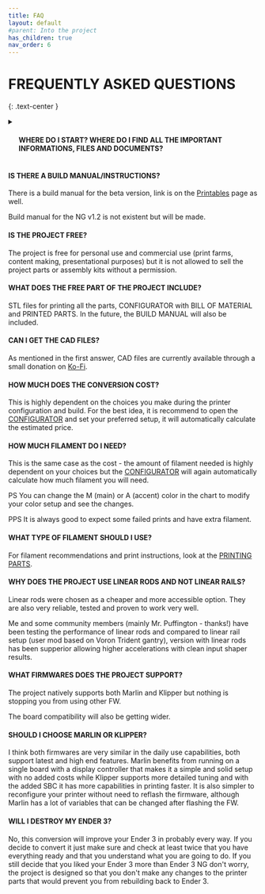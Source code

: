 ```yaml
---
title: FAQ
layout: default
#parent: Into the project
has_children: true
nav_order: 6
---
```

# FREQUENTLY ASKED QUESTIONS
{: .text-center }

<details>
    <summary><h4 style="display:inline-block;margin-left:1.5em"> WHERE DO I START? WHERE DO I FIND ALL THE IMPORTANT INFORMATIONS, FILES AND DOCUMENTS? </h4></summary>
The main crossroad for the project is this website, where you will find all the important information and links to build the printer.
I would recommend reading through the entire website starting with <a href=\"https://rh3d.xyz/\">Ender 3 NG</a> and [Into the project] and if you want to get even deeper and be part of the community, [join the Discord].

Main STL files ready to print are hosted on [Printables].

CAD files are currently available through small donation on [Ko-Fi].
</details>

#### IS THERE A BUILD MANUAL/INSTRUCTIONS?
There is a build manual for the beta version, link is on the [Printables] page as well.

Build manual for the NG v1.2 is not existent but will be made.

#### IS THE PROJECT FREE?
The project is free for personal use and commercial use (print farms, content making, presentational purposes) but it is not allowed to sell the project parts or assembly kits without a permission.

#### WHAT DOES THE FREE PART OF THE PROJECT INCLUDE?
STL files for printing all the parts, CONFIGURATOR with BILL OF MATERIAL and PRINTED PARTS. In the future, the BUILD MANUAL will also be included.

#### CAN I GET THE CAD FILES?
As mentioned in the first answer, CAD files are currently available through a small donation on [Ko-Fi].

#### HOW MUCH DOES THE CONVERSION COST?
This is highly dependent on the choices you make during the printer configuration and build. For the best idea, it is recommend to open the [CONFIGURATOR] and set your preferred setup, it will automatically calculate the estimated price.

#### HOW MUCH FILAMENT DO I NEED?
This is the same case as the cost - the amount of filament needed is highly dependent on your choices but the [CONFIGURATOR] will again automatically calculate how much filament you will need.

PS You can change the M (main) or A (accent) color in the chart to modify your color setup and see the changes.

PPS It is always good to expect some failed prints and have extra filament.

#### WHAT TYPE OF FILAMENT SHOULD I USE?
For filament recommendations and print instructions, look at the [PRINTING PARTS].

#### WHY DOES THE PROJECT USE LINEAR RODS AND NOT LINEAR RAILS?
Linear rods were chosen as a cheaper and more accessible option. They are also very reliable, tested and proven to work very well.

Me and some community members (mainly Mr. Puffington - thanks!) have been testing the performance of linear rods and compared to linear rail setup (user mod based on Voron Trident gantry), version with linear rods has been supperior allowing higher accelerations with clean input shaper results.

#### WHAT FIRMWARES DOES THE PROJECT SUPPORT?
The project natively supports both Marlin and Klipper but nothing is stopping you from using other FW.

The board compatibility will also be getting wider.

#### SHOULD I CHOOSE MARLIN OR KLIPPER?
I think both firmwares are very similar in the daily use capabilities, both support latest and high end features. Marlin benefits from running on a single board with a display controller that makes it a simple and solid setup with no added costs while Klipper supports more detailed tuning and with the added SBC it has more capabilities in printing faster. It is also simpler to reconfigure your printer without need to reflash the firmware, although Marlin has a lot of variables that can be changed after flashing the FW.

#### WILL I DESTROY MY ENDER 3?
No, this conversion will improve your Ender 3 in probably every way. If you decide to convert it just make sure and check at least twice that you have everything ready and that you understand what you are going to do. If you still decide that you liked your Ender 3 more than Ender 3 NG don't worry, the project is designed so that you don't make any changes to the printer parts that would prevent you from rebuilding back to Ender 3.

[Ender 3 NG]: https://rh3d.xyz/
[Into the project]: https://rh3d.xyz/into.html
[join the Discord]: https://discord.com/invite/Zkvu6uu2AR
[Printables]: https://www.printables.com/en/model/922401
[Ko-Fi]: https://ko-fi.com/rh3dcz
[CONFIGURATOR]: https://rh3d.xyz/configure.html
[PRINTING PARTS]: https://rh3d.xyz/printing.html
